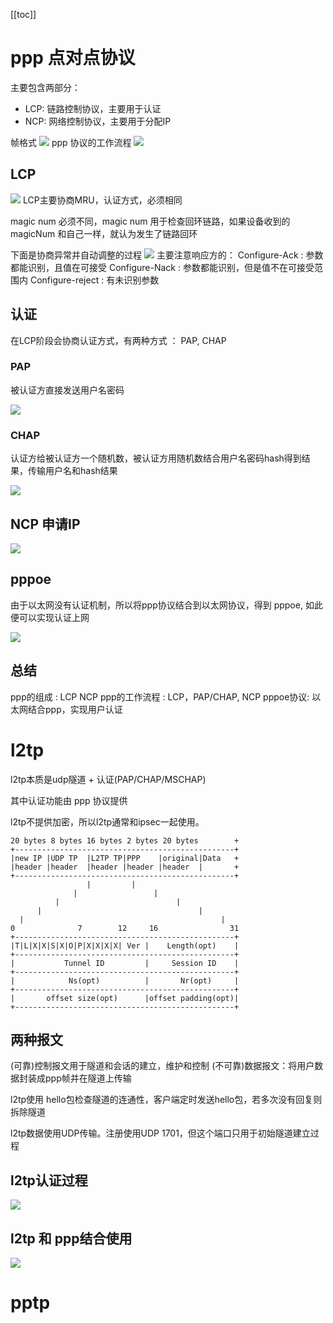 [[toc]]

# ppp 点对点协议
主要包含两部分：
- LCP: 链路控制协议，主要用于认证
- NCP: 网络控制协议，主要用于分配IP

帧格式
![](./pic/80.jpg)
ppp 协议的工作流程
![](./pic/81.jpg)

## LCP
![](./pic/82.jpg)
LCP主要协商MRU，认证方式，必须相同

magic num 必须不同，magic num 用于检查回环链路，如果设备收到的magicNum 和自己一样，就认为发生了链路回环

下面是协商异常并自动调整的过程
![](./pic/83.jpg)
主要注意响应方的：
Configure-Ack : 参数都能识别，且值在可接受
Configure-Nack : 参数都能识别，但是值不在可接受范围内
Configure-reject : 有未识别参数

## 认证

在LCP阶段会协商认证方式，有两种方式 ： PAP, CHAP

### PAP

被认证方直接发送用户名密码

![](./pic/84.jpg)

### CHAP

认证方给被认证方一个随机数，被认证方用随机数结合用户名密码hash得到结果，传输用户名和hash结果

![](./pic/85.jpg)

## NCP 申请IP

![](./pic/86.jpg)

## pppoe

由于以太网没有认证机制，所以将ppp协议结合到以太网协议，得到 pppoe, 如此便可以实现认证上网

![](./pic/87.jpg)

## 总结
ppp的组成 : LCP NCP
ppp的工作流程 : LCP，PAP/CHAP, NCP
pppoe协议: 以太网结合ppp，实现用户认证

# l2tp

l2tp本质是udp隧道 + 认证(PAP/CHAP/MSCHAP)

其中认证功能由 ppp 协议提供 

l2tp不提供加密，所以l2tp通常和ipsec一起使用。

```
20 bytes 8 bytes 16 bytes 2 bytes 20 bytes        +
+-------------------------------------------------+
|new IP |UDP TP  |L2TP TP|PPP    |original|Data   +
|header |header  |header |header |header  |       +
+-------------------------------------------------+
                 |         |                       
              |                 |                  
          |                          |             
      |                                   |        
  |                                            |   
0              7        12     16                31
+-------------------------------------------------+
|T|L|X|X|S|X|O|P|X|X|X|X| Ver |    Length(opt)    |
+-------------------------------------------------+
|           Tunnel ID         |     Session ID    |
+-------------------------------------------------+
|            Ns(opt)          |       Nr(opt)     |
+-------------------------------------------------+
|       offset size(opt)      |offset padding(opt)|
+-------------------------------------------------+
```

## 两种报文 

(可靠)控制报文用于隧道和会话的建立，维护和控制
(不可靠)数据报文：将用户数据封装成ppp帧并在隧道上传输

l2tp使用 hello包检查隧道的连通性，客户端定时发送hello包，若多次没有回复则拆除隧道

l2tp数据使用UDP传输。注册使用UDP 1701，但这个端口只用于初始隧道建立过程

## l2tp认证过程

![](./pic/89.jpg)

## l2tp 和 ppp结合使用 

![](./pic/88.jpg)

# pptp
